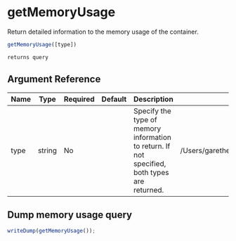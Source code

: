 # getMemoryUsage

Return detailed information to the memory usage of the container.

```javascript
getMemoryUsage([type])
```

```javascript
returns query
```

## Argument Reference

| Name | Type | Required | Default | Description | Values |
| --- | --- | --- | --- | --- | --- |
| type | string | No |  | Specify the type of memory information to return. If not specified, both types are returned. | /Users/garethedwards/development/github/cfdocs/docs/functions/getmemoryusage.md|non_heap |

## Dump memory usage query

```javascript
writeDump(getMemoryUsage());
```
